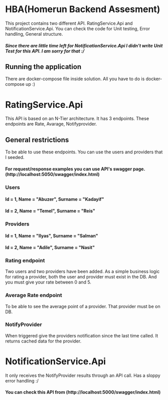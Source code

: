 # HBA(Homerun Backend Assesment)

This project contains two different API. RatingService.Api and NotificationService.Api. You can check the code for Unit testing, Error handling, General structure. 
##### Since there are little time left for NotificationService.Api I didn't write Unit Test for this API.  I am sorry for that :/

## Running the application
There are docker-compose file inside solution. All you have to do is docker-compose up :) 
# RatingService.Api
This API is based on an N-Tier architecture. It has 3 endpoints. These endpoints are Rate, Avarage, Notifyprovider. 

## General restrictions
To be able to use these endpoints. You can use the users and providers that I seeded. 
#### For request/response examples you can use API's swagger page.(http://localhost:5050/swagger/index.html)

### Users
#### Id = 1, Name = "Abuzer", Surname = "Kadayif"
#### Id = 2, Name = "Temel", Surname = "Reis"
### Providers
#### Id = 1, Name = "Ilyas", Surname = "Salman"
#### Id = 2, Name = "Adile", Surname = "Nasit"

### Rating endpoint
Two users and two providers have been added. As a simple business logic for rating a provider, both the user and provider must exist in the DB.
And you must give your rate between 0 and 5. 

### Average Rate endpoint
To be able to see the average point of a provider. That provider must be on DB.

### NotifyProvider
When triggered give the providers notification since the last time called. It returns cached data for the provider.

# NotificationService.Api
It only receives the NotifyProvider results through an API call. Has a sloppy error handling :/
#### You can check this API from (http://localhost:5000/swagger/index.html)

